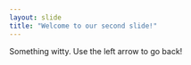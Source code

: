 ```yaml
---
layout: slide
title: "Welcome to our second slide!"
---
```

Something witty.
Use the left arrow to go back!
